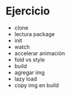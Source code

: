 # Ejercicio

- clone
- lectura package
- init
- watch
- accelerar animación
- fold vs style
- build
- agregar img
- lazy load
- copy img en build